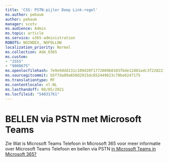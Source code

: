 ```yaml
---
title: 'CSS: PSTN-pijler Deep Link-regel'
ms.author: pebaum
author: pebaum
manager: scotv
ms.audience: Admin
ms.topic: article
ms.service: o365-administration
ROBOTS: NOINDEX, NOFOLLOW
localization_priority: Normal
ms.collection: Adm_O365
ms.custom:
- "2555"
- "9000675"
ms.openlocfilehash: 7e9e9ddd131c109d20f1772089b8103fbde12d81adc3f2282210c8a9e2e43611
ms.sourcegitcommit: b5f7da89a650d2915dc652449623c78be6247175
ms.translationtype: MT
ms.contentlocale: nl-NL
ms.lasthandoff: 08/05/2021
ms.locfileid: "54031761"
---
```

# <a name="pstn-calling-with-microsoft-teams"></a>BELLEN via PSTN met Microsoft Teams

Zie Wat is Microsoft Teams Telefoon in Microsoft 365 voor meer informatie over Microsoft Teams Telefoon en bellen via PSTN [in Microsoft Teams in Microsoft 365?](https://docs.microsoft.com/microsoftteams/what-is-phone-system-in-office-365)